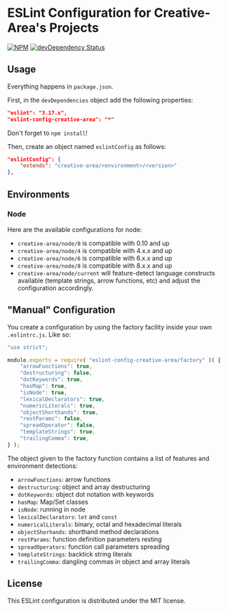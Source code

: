 ESLint Configuration for Creative-Area's Projects
=================================================

[![NPM][npm-image]][npm-url]
[![devDependency Status][devDependency-image]][devDependency-url]

## Usage

Everything happens in `package.json`.

First, in the `devDependencies` object add the following properties:

```json
"eslint": "3.17.x",
"eslint-config-creative-area": "*"
```

Don't forget to `npm install`!

Then, create an object named `eslintConfig` as follows:

```json
"eslintConfig": {
    "extends": "creative-area/<environment>/<version>"
},
```

## Environments

### Node

Here are the available configurations for node:
- `creative-area/node/0` is compatible with 0.10 and up
- `creative-area/node/4` is compatible with 4.x.x and up
- `creative-area/node/6` is compatible with 6.x.x and up
- `creative-area/node/8` is compatible with 8.x.x and up
- `creative-area/node/current` will feature-detect language constructs available (template strings, arrow functions, etc) and adjust the configuration accordingly.

## "Manual" Configuration

You create a configuration by using the factory facility inside your own `.eslintrc.js`. Like so:

```js
"use strict";

module.exports = require( "eslint-config-creative-area/factory" )( {
    "arrowFunctions": true,
    "destructuring": false,
    "dotKeywords": true,
    "hasMap": true,
    "isNode": true,
    "lexicalDeclarators": true,
    "numericLiterals": true,
    "objectShorthands": true,
    "restParams": false,
    "spreadOperator": false,
    "templateStrings": true,
    "trailingComma": true,
} );
```

The object given to the factory function contains a list of features and environment detections:
- `arrowFunctions`: arrow functions
- `destructuring`: object and array destructuring
- `dotKeywords`: object dot notation with keywords
- `hasMap`: Map/Set classes
- `isNode`: running in node
- `lexicalDeclarators`: `let` and `const`
- `numericalLiterals`: binary, octal and hexadecimal literals
- `objectShorhands`: shorthand method declarations
- `restParams`: function definition parameters resting
- `spreadOperators`: function call parameters spreading
- `templateStrings`: backtick string literals
- `trailingComma`: dangling commas in object and array literals

## License

This ESLint configuration is distributed under the MIT license.

[devDependency-image]: https://img.shields.io/david/dev/creative-area/eslint-config.svg?style=flat-square
[devDependency-url]: https://david-dm.org/creative-area/eslint-config?type=dev
[npm-image]: https://img.shields.io/npm/v/eslint-config-creative-area.svg?style=flat-square
[npm-url]: https://npmjs.org/package/eslint-config-creative-area
